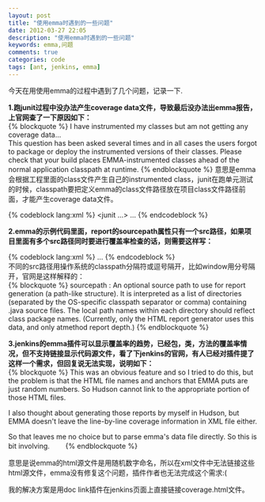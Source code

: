```yaml
---
layout: post
title: "使用emma时遇到的一些问题"
date: 2012-03-27 22:05
description: "使用emma时遇到的一些问题"
keywords: emma,问题
comments: true
categories: code
tags: [ant, jenkins, emma]
---
```

今天在用使用emma的过程中遇到了几个问题，记录一下.  
  
**1.跑junit过程中没办法产生coverage data文件，导致最后没办法出emma报告，上官网查了一下原因如下：**    
{% blockquote %}
I have instrumented my classes but am not getting any coverage data...   
This question has been asked several times and in all cases the users forgot to package or deploy the instrumented versions of their classes. Please check that your build places EMMA-instrumented classes ahead of the normal application classpath at runtime.
{% endblockquote %} 
意思是emma会根据工程里面的class文件产生自己的instrumented class，junit在跑单元测试的时候，classpath要把定义emma的class文件路径放在项目class文件路径前面，才能产生coverage data文件。  
  
{% codeblock lang:xml %}
<junit ...>
  <classpath location="${emma.classes.dir}"/>
  <classpath location="${project.classes.dir}"/>
...
</junit>
{% endcodeblock %}  

**2.emma的示例代码里面，report的sourcepath属性只有一个src路径，如果项目里面有多个src路径同时要进行覆盖率检查的话，则需要这样写：**  

{% codeblock lang:xml %}
<report sourcepath="${src1};${src2};${src3}">
   ...
</report>
{% endcodeblock %}  
不同的src路径用操作系统的classpath分隔符或逗号隔开，比如window用分号隔开，官网是这样解释的：  
{% blockquote %}
 sourcepath : An optional source path to use for report generation (a path-like structure). It is interpreted as a list of directories (separated by the OS-specific classpath separator or comma) containing .java source files. The local path names within each directory should reflect class package names. (Currently, only the HTML report generator uses this data, and only atmethod report depth.)
{% endblockquote %}  
  
**3.jenkins的emma插件可以显示覆盖率的趋势，已经包，类，方法的覆盖率情况，但不支持链接显示代码源文件，看了下jenkins的官网，有人已经对插件提了这样一个需求，但回复说无法实现，说明如下：**    
{% blockquote %}
 This was an obvious feature and so I tried to do this, but the problem is that the HTML file names and anchors that EMMA puts are just random numbers. So Hudson cannot link to the appropriate portion of those HTML files.

I also thought about generating those reports by myself in Hudson, but EMMA doesn't leave the line-by-line coverage information in XML file either.

So that leaves me no choice but to parse emma's data file directly. So this is bit involving.　　
{% endblockquote %}  
  
意思是说emma的html源文件是用随机数字命名，所以在xml文件中无法链接这些html源文件，emma没有修复这个问题，插件作者也无法完成这个需求:(  
  
我的解决方案是用doc link插件在jenkins页面上直接链接coverage.html文件。


